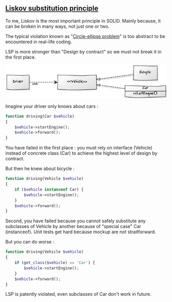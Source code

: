 ## [Liskov substitution principle][3]

To me, Liskov is the most important principle in SOLID. Mainly because, it can
be broken in many ways, not just one or two.

The typical violation known as "[Circle-ellipse problem][2]" is too abstract to be
encountered in real-life coding.

LSP is more stronger than "Design by contract" so we must not break it
in the first place.

![LSP](./lsp.png)

Imagine your driver only knows about cars :

```php
function driving(Car $vehicle)
{
    $vehicle->startEngine();
    $vehicle->forward();
}
```

You have failed in the first place : you must rely on interface (Vehicle) 
instead of concrete class (Car) to achieve the highest level of design by contract.

But then he knew about bicycle :

```php
function driving(Vehicle $vehicle)
{
    if ($vehicle instanceof Car) {
        $vehicle->startEngine();
    }
    $vehicle->forward();
}
```

Second, you have failed because you cannot safely substitute any subclasses of Vehicle
by another because of "special case" Car (instanceof). Unit tests get hard because
mockup are not straitforward.

But you can do worse :

```php
function driving(Vehicle $vehicle)
{
    if (get_class($vehicle) == 'Car') {
        $vehicle->startEngine();
    }
    $vehicle->forward();
}
```

LSP is patently violated, even subclasses of Car don't work in future.

[2]: http://en.wikipedia.org/wiki/Circle-ellipse_problem
[3]: http://en.wikipedia.org/wiki/Liskov_substitution_principle